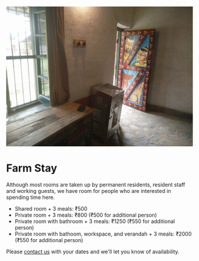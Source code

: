 <!--

Title: Farm Stay

-->

![](/images/room.jpg)

Farm Stay
==

Although most rooms are taken up by permanent residents, resident staff and working guests, we have room for people who are interested in spending time here. 

* Shared room + 3 meals: ₹500 
* Private room + 3 meals: ₹800 (₹500 for additional person)
* Private room with bathroom + 3 meals: ₹1250 (₹550 for additional person) 
* Private room with bathoom, workspace, and verandah + 3 meals: ₹2000 (₹550 for additional person)

Please [contact us](/?p=contact) with your dates and we'll let you know of availability.
